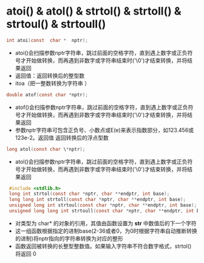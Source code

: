 # atoi() & atol() & strtol() & strtoll() & strtoul() & strtoull()



```c
int atoi(const  char *  nptr);
```

* atoi()会扫描参数nptr字符串，跳过前面的空格字符，直到遇上数字或正负符号才开始做转换，而再遇到非数字或字符串结束时('\0')才结束转换，并将结果返回
* 返回值：返回转换后的整型数
* itoa（把一整数转换为字符串 ）



```c
double atof(const char *nptr);
```

* atof()会扫描参数nptr字符串，跳过前面的空格字符，直到遇上数字或正负符号才开始做转换，而再遇到非数字或字符串结束时('\0')才结束转换，并将结果返回
* 参数nptr字符串可包含正负号、小数点或E(e)来表示指数部分，如123.456或123e-2。返回值 返回转换后的浮点型数



```c
long atol(const char \*nptr);
```

* atol()会扫描参数nptr字符串，跳过前面的空格字符，直到遇上数字或正负符号才开始做转换，而再遇到非数字或字符串结束时('\0')才结束转换，并将结果返回



```c
 #include <stdlib.h>
 long int strtol(const char *nptr, char **endptr, int base);
 long long int strtoll(const char *nptr, char **endptr, int base);
 unsigned long int strtoul(const char *nptr, char **endptr, int base);
 unsigned long long int strtoull(const char *nptr, char **endptr, int base);
```

* 对类型为 char* 的对象的引用，其值由函数设置为 **str** 中数值后的下一个字符
* 这一组函数根据指定的进制base(2-36或者0，为0时根据字符串自动推断转换的进制)将nptr指向的字符串转换为对应的整形
* 函数返回被转换的长整型整数值。如果输入字符串不符合数字格式，strtol() 将返回 0





